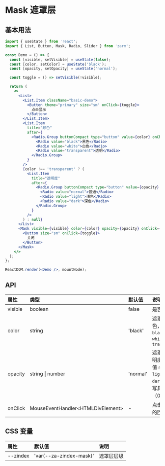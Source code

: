 # Mask 遮罩层

## 基本用法

```jsx
import { useState } from 'react';
import { List, Button, Mask, Radio, Slider } from 'zarm';

const Demo = () => {
  const [visible, setVisible] = useState(false);
  const [color, setColor] = useState('black');
  const [opacity, setOpacity] = useState('normal');

  const toggle = () => setVisible(!visible);

  return (
    <>
      <List>
        <List.Item className="basic-demo">
          <Button theme="primary" size="sm" onClick={toggle}>
            点击显示
          </Button>
        </List.Item>
        <List.Item
          title="颜色"
          after={
            <Radio.Group buttonCompact type="button" value={color} onChange={setColor}>
              <Radio value="black">黑色</Radio>
              <Radio value="white">白色</Radio>
              <Radio value="transparent">透明</Radio>
            </Radio.Group>
          }
        />
        {color !== 'transparent' ? (
          <List.Item
            title="透明度"
            after={
              <Radio.Group buttonCompact type="button" value={opacity} onChange={setOpacity}>
                <Radio value="normal">普通</Radio>
                <Radio value="light">浅色</Radio>
                <Radio value="dark">深色</Radio>
              </Radio.Group>
            }
          />
        ) : null}
      </List>
      <Mask visible={visible} color={color} opacity={opacity} onClick={toggle}>
        <Button size="sm" onClick={toggle}>
          关闭
        </Button>
      </Mask>
    </>
  );
};

ReactDOM.render(<Demo />, mountNode);
```

## API

| 属性    | 类型                               | 默认值   | 说明                                                                      |
| :------ | :--------------------------------- | :------- | :------------------------------------------------------------------------ |
| visible | boolean                            | false    | 是否显示                                                                  |
| color   | string                             | 'black'  | 遮罩层的颜色，可选值 `black`, `white`, `transparent`                      |
| opacity | string \| number                   | 'normal' | 遮罩层的透明度，可选值 `normal`, `light`, `dark`，或填写具体数值（0 ~ 1） |
| onClick | MouseEventHandler<HTMLDivElement\> | -        | 点击后触发的回调函数                                                      |

## CSS 变量

| 属性     | 默认值                  | 说明       |
| :------- | :---------------------- | :--------- |
| --zindex | 'var(--za-zindex-mask)' | 遮罩层层级 |
